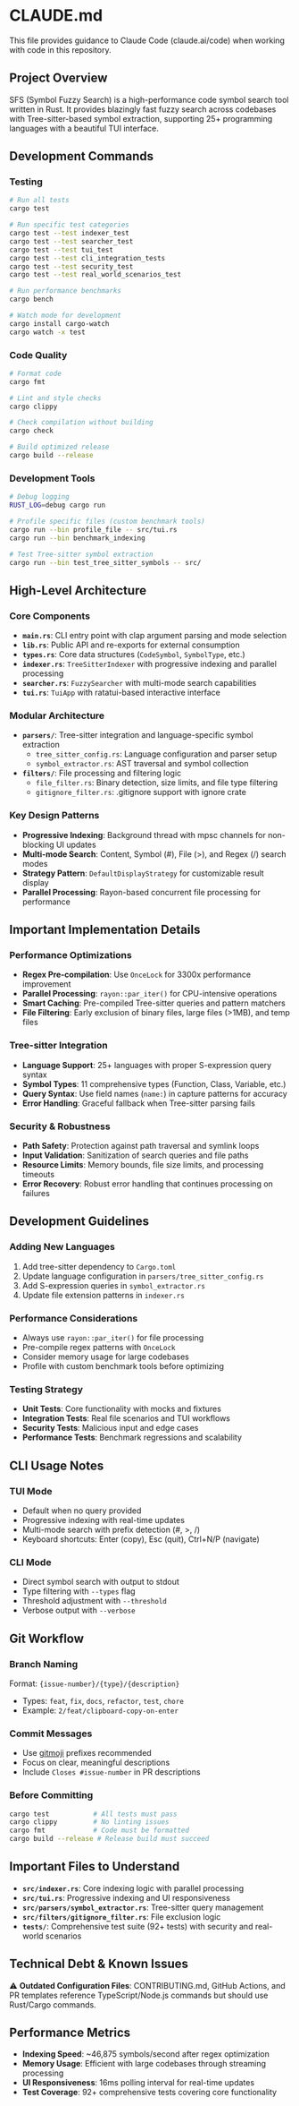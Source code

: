 # CLAUDE.md

This file provides guidance to Claude Code (claude.ai/code) when working with code in this repository.

## Project Overview

SFS (Symbol Fuzzy Search) is a high-performance code symbol search tool written in Rust. It provides blazingly fast fuzzy search across codebases with Tree-sitter-based symbol extraction, supporting 25+ programming languages with a beautiful TUI interface.

## Development Commands

### Testing
```bash
# Run all tests
cargo test

# Run specific test categories
cargo test --test indexer_test
cargo test --test searcher_test  
cargo test --test tui_test
cargo test --test cli_integration_tests
cargo test --test security_test
cargo test --test real_world_scenarios_test

# Run performance benchmarks
cargo bench

# Watch mode for development
cargo install cargo-watch
cargo watch -x test
```

### Code Quality
```bash
# Format code
cargo fmt

# Lint and style checks
cargo clippy

# Check compilation without building
cargo check

# Build optimized release
cargo build --release
```

### Development Tools
```bash
# Debug logging
RUST_LOG=debug cargo run

# Profile specific files (custom benchmark tools)
cargo run --bin profile_file -- src/tui.rs
cargo run --bin benchmark_indexing

# Test Tree-sitter symbol extraction
cargo run --bin test_tree_sitter_symbols -- src/
```

## High-Level Architecture

### Core Components
- **`main.rs`**: CLI entry point with clap argument parsing and mode selection
- **`lib.rs`**: Public API and re-exports for external consumption
- **`types.rs`**: Core data structures (`CodeSymbol`, `SymbolType`, etc.)
- **`indexer.rs`**: `TreeSitterIndexer` with progressive indexing and parallel processing
- **`searcher.rs`**: `FuzzySearcher` with multi-mode search capabilities
- **`tui.rs`**: `TuiApp` with ratatui-based interactive interface

### Modular Architecture
- **`parsers/`**: Tree-sitter integration and language-specific symbol extraction
  - `tree_sitter_config.rs`: Language configuration and parser setup
  - `symbol_extractor.rs`: AST traversal and symbol collection
- **`filters/`**: File processing and filtering logic
  - `file_filter.rs`: Binary detection, size limits, and file type filtering
  - `gitignore_filter.rs`: .gitignore support with ignore crate

### Key Design Patterns
- **Progressive Indexing**: Background thread with mpsc channels for non-blocking UI updates
- **Multi-mode Search**: Content, Symbol (#), File (>), and Regex (/) search modes
- **Strategy Pattern**: `DefaultDisplayStrategy` for customizable result display
- **Parallel Processing**: Rayon-based concurrent file processing for performance

## Important Implementation Details

### Performance Optimizations
- **Regex Pre-compilation**: Use `OnceLock` for 3300x performance improvement
- **Parallel Processing**: `rayon::par_iter()` for CPU-intensive operations
- **Smart Caching**: Pre-compiled Tree-sitter queries and pattern matchers
- **File Filtering**: Early exclusion of binary files, large files (>1MB), and temp files

### Tree-sitter Integration
- **Language Support**: 25+ languages with proper S-expression query syntax
- **Symbol Types**: 11 comprehensive types (Function, Class, Variable, etc.)
- **Query Syntax**: Use field names (`name:`) in capture patterns for accuracy
- **Error Handling**: Graceful fallback when Tree-sitter parsing fails

### Security & Robustness
- **Path Safety**: Protection against path traversal and symlink loops
- **Input Validation**: Sanitization of search queries and file paths
- **Resource Limits**: Memory bounds, file size limits, and processing timeouts
- **Error Recovery**: Robust error handling that continues processing on failures

## Development Guidelines

### Adding New Languages
1. Add tree-sitter dependency to `Cargo.toml`
2. Update language configuration in `parsers/tree_sitter_config.rs`
3. Add S-expression queries in `symbol_extractor.rs`
4. Update file extension patterns in `indexer.rs`

### Performance Considerations
- Always use `rayon::par_iter()` for file processing
- Pre-compile regex patterns with `OnceLock`
- Consider memory usage for large codebases
- Profile with custom benchmark tools before optimizing

### Testing Strategy
- **Unit Tests**: Core functionality with mocks and fixtures
- **Integration Tests**: Real file scenarios and TUI workflows
- **Security Tests**: Malicious input and edge cases
- **Performance Tests**: Benchmark regressions and scalability

## CLI Usage Notes

### TUI Mode
- Default when no query provided
- Progressive indexing with real-time updates
- Multi-mode search with prefix detection (#, >, /)
- Keyboard shortcuts: Enter (copy), Esc (quit), Ctrl+N/P (navigate)

### CLI Mode  
- Direct symbol search with output to stdout
- Type filtering with `--types` flag
- Threshold adjustment with `--threshold`
- Verbose output with `--verbose`

## Git Workflow

### Branch Naming
Format: `{issue-number}/{type}/{description}`
- Types: `feat`, `fix`, `docs`, `refactor`, `test`, `chore`
- Example: `2/feat/clipboard-copy-on-enter`

### Commit Messages
- Use [gitmoji](https://gitmoji.dev/) prefixes recommended
- Focus on clear, meaningful descriptions
- Include `Closes #issue-number` in PR descriptions

### Before Committing
```bash
cargo test           # All tests must pass
cargo clippy         # No linting issues
cargo fmt            # Code must be formatted
cargo build --release # Release build must succeed
```

## Important Files to Understand

- **`src/indexer.rs`**: Core indexing logic with parallel processing
- **`src/tui.rs`**: Progressive indexing and UI responsiveness
- **`src/parsers/symbol_extractor.rs`**: Tree-sitter query management
- **`src/filters/gitignore_filter.rs`**: File exclusion logic
- **`tests/`**: Comprehensive test suite (92+ tests) with security and real-world scenarios

## Technical Debt & Known Issues

⚠️ **Outdated Configuration Files**: CONTRIBUTING.md, GitHub Actions, and PR templates reference TypeScript/Node.js commands but should use Rust/Cargo commands.

## Performance Metrics

- **Indexing Speed**: ~46,875 symbols/second after regex optimization
- **Memory Usage**: Efficient with large codebases through streaming processing
- **UI Responsiveness**: 16ms polling interval for real-time updates
- **Test Coverage**: 92+ comprehensive tests covering core functionality